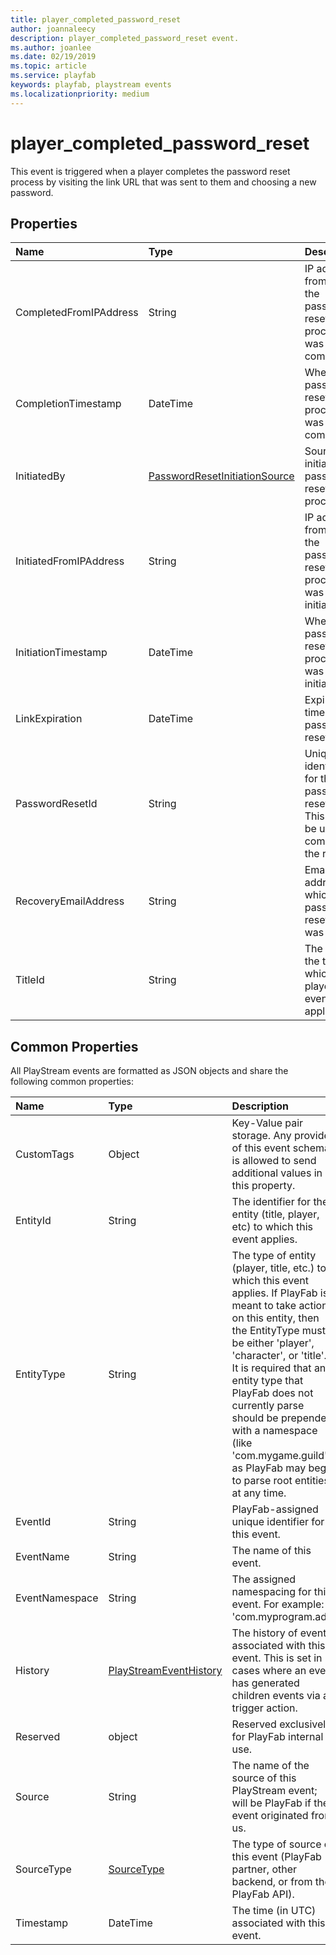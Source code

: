 ```yaml
---
title: player_completed_password_reset
author: joannaleecy
description: player_completed_password_reset event.
ms.author: joanlee
ms.date: 02/19/2019
ms.topic: article
ms.service: playfab
keywords: playfab, playstream events
ms.localizationpriority: medium
---
```


# player_completed_password_reset

This event is triggered when a player completes the password reset process by visiting the link URL that was sent to them and choosing a new password.

## Properties

|Name|Type|Description|
| :--------------------|:-------------------|:----------------------|
|CompletedFromIPAddress|String|IP address from which the password reset process was completed.|
|CompletionTimestamp|DateTime|When the password reset process was completed.|
|InitiatedBy|[PasswordResetInitiationSource](data-types/passwordresetinitiationsource.md)|Source that initiated the password reset process.|
|InitiatedFromIPAddress|String|IP address from which the password reset process was initiated.|
|InitiationTimestamp|DateTime|When the password reset process was initiated.|
|LinkExpiration|DateTime|Expiration time for the password reset link.|
|PasswordResetId|String|Unique identifier for the password reset link. This cannot be used to complete the reset.|
|RecoveryEmailAddress|String|Email address to which the password reset link was sent.|
|TitleId|String|The ID of the title to which this player event applies.|

## Common Properties

All PlayStream events are formatted as JSON objects and share the following common properties:

|Name|Type|Description|
| :--------------------|:-------------------|:----------------------|
|CustomTags|Object|Key-Value pair storage. Any provider of this event schema is allowed to send additional values in this property.|
|EntityId|String|The identifier for the entity (title, player, etc) to which this event applies.|
|EntityType|String|The type of entity (player, title, etc.) to which this event applies. If PlayFab is meant to take action on this entity, then the EntityType must be either 'player', 'character', or 'title'. It is required that any entity type that PlayFab does not currently parse should be prepended with a namespace (like 'com.mygame.guild') as PlayFab may begin to parse root entities at any time.|
|EventId|String|PlayFab-assigned unique identifier for this event.|
|EventName|String|The name of this event.|
|EventNamespace|String|The assigned namespacing for this event. For example: 'com.myprogram.ads'|
|History|[PlayStreamEventHistory](data-types/playstreameventhistory.md)|The history of events associated with this event. This is set in cases where an event has generated children events via a trigger action.|
|Reserved|object|Reserved exclusively for PlayFab internal use.|
|Source|String|The name of the source of this PlayStream event; will be PlayFab if the event originated from us.|
|SourceType|[SourceType](data-types/sourcetype.md)|The type of source of this event (PlayFab partner, other backend, or from the PlayFab API).|
|Timestamp|DateTime|The time (in UTC) associated with this event.|
